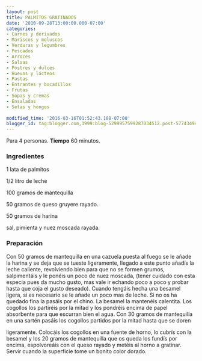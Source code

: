 ```yaml
---
layout: post
title: PALMITOS GRATINADOS
date: '2010-09-28T13:00:00.000-07:00'
categories:
- Carnes y derivados
- Mariscos y moluscos
- Verduras y legumbres
- Pescados
- Arroces
- Salsas
- Postres y dulces
- Huevos y lácteos
- Pastas
- Entrantes y bocadillos
- Frutas
- Sopas y cremas
- Ensaladas
- Setas y hongos
 
modified_time: '2016-03-16T01:52:43.188-07:00'
blogger_id: tag:blogger.com,1999:blog-5299957599287034512.post-5774349455612121222
---
```


Para 4 personas.
<b>Tiempo</b> 60 minutos.

<h3>Ingredientes</h3>

1 lata de palmitos

1/2 litro de leche

100 gramos de mantequilla

50 gramos de queso gruyere rayado.

50 gramos de harina

sal, pimienta y nuez moscada rayada.

<h3>Preparación</h3>

Con 50 gramos de mantequilla en una cazuela puesta al fuego se le añade la harina y se deja que se tueste ligeramente, llegado a este punto añadís la leche caliente, revolviendo bien para que no se formen grumos, salpimentáis y le ponéis un poco de nuez moscada, (tener cuidado con esta especia pues da mucho gusto, mas vale ir echando poco a poco y probar hasta que coja el gusto deseado). Cuando tengáis hecha una besamel ligera, si es necesario se le añade un poco mas de leche. Si no os ha quedado fina la pasáis por el chino. La besamel la mantenéis calentita. Los cogollos los partiréis por la mitad y los pondréis encima de papel absorbente para que escurran bien el agua. Con 30 gramos de mantequilla en una sartén pasáis los cogollos partidos por la mitad hasta que se doren

ligeramente. Colocáis los cogollos en una fuente de horno, lo cubrís con la besamel y los 20 gramos de mantequilla que os queda los fundís por encima, espolvoreáis con el queso rayado y metéis al horno a gratinar. Servir cuando la superficie tome un bonito color dorado.

